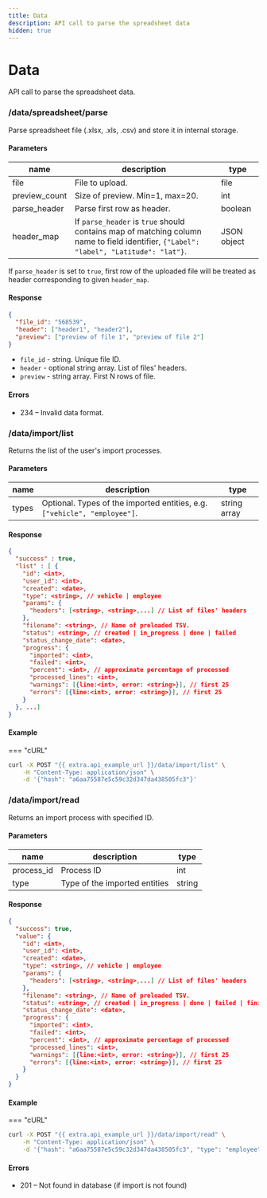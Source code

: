 ```yaml
---
title: Data
description: API call to parse the spreadsheet data
hidden: true
---
```


# Data

API call to parse the spreadsheet data.

### /data/spreadsheet/parse

Parse spreadsheet file (.xlsx, .xls, .csv) and store it in internal storage.

#### Parameters

| name           | description                                                                                                                           | type        |
| -------------- | ------------------------------------------------------------------------------------------------------------------------------------- | ----------- |
| file           | File to upload.                                                                                                                       | file        |
| preview\_count | Size of preview. Min=1, max=20.                                                                                                       | int         |
| parse\_header  | Parse first row as header.                                                                                                            | boolean     |
| header\_map    | If `parse_header` is `true` should contains map of matching column name to field identifier, `{"Label": "label", "Latitude": "lat"}`. | JSON object |

If `parse_header` is set to `true`, first row of the uploaded file will be treated as header corresponding to given `header_map`.

#### Response

```json
{
  "file_id": "568539",
  "header": ["header1", "header2"],
  "preview": ["preview of file 1", "preview of file 2"]
}
```

* `file_id` - string. Unique file ID.
* `header` - optional string array. List of files' headers.
* `preview` - string array. First N rows of file.

#### Errors

* 234 – Invalid data format.

### /data/import/list

Returns the list of the user's import processes.

#### Parameters

| name  | description                                                               | type         |
| ----- | ------------------------------------------------------------------------- | ------------ |
| types | Optional. Types of the imported entities, e.g. `["vehicle", "employee"]`. | string array |

#### Response

```json
{
  "success" : true,
  "list" : [ {
    "id": <int>,
    "user_id": <int>,
    "created": <date>,
    "type": <string>, // vehicle | employee
    "params": {
      "headers": [<string>, <string>,...] // List of files' headers
    },
    "filename": <string>, // Name of preloaded TSV.
    "status": <string>, // created | in_progress | done | failed
    "status_change_date": <date>,
    "progress": {
      "imported": <int>,
      "failed": <int>,
      "percent": <int>, // approximate percentage of processed
      "processed_lines": <int>,
      "warnings": [{line:<int>, error: <string>}], // first 25
      "errors": [{line:<int>, error: <string>}], // first 25
    }
  }, ...]
}
```

#### Example

\=== "cURL"

```bash
curl -X POST "{{ extra.api_example_url }}/data/import/list" \
    -H "Content-Type: application/json" \
    -d '{"hash": "a6aa75587e5c59c32d347da438505fc3"}'
```

### /data/import/read

Returns an import process with specified ID.

#### Parameters

| name        | description                   | type   |
| ----------- | ----------------------------- | ------ |
| process\_id | Process ID                    | int    |
| type        | Type of the imported entities | string |

#### Response

```json
{
  "success": true,
  "value": {
    "id": <int>,
    "user_id": <int>,
    "created": <date>,
    "type": <string>, // vehicle | employee
    "params": {
      "headers": [<string>, <string>,...] // List of files' headers
    },
    "filename": <string>, // Name of preloaded TSV.
    "status": <string>, // created | in_progress | done | failed | finished
    "status_change_date": <date>,
    "progress": {
      "imported": <int>,
      "failed": <int>,
      "percent": <int>, // approximate percentage of processed
      "processed_lines": <int>,
      "warnings": [{line:<int>, error: <string>}], // first 25
      "errors": [{line:<int>, error: <string>}], // first 25
    }
  }
}
```

#### Example

\=== "cURL"

```bash
curl -X POST "{{ extra.api_example_url }}/data/import/read" \
    -H "Content-Type: application/json" \
    -d '{"hash": "a6aa75587e5c59c32d347da438505fc3", "type": "employee", "process_id": 1}'
```

#### Errors

* 201 – Not found in database (if import is not found)
